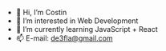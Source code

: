 - 👋 Hi, I’m Costin
- 👀 I’m interested in Web Development
- 🌱 I’m currently learning JavaScript + React
- 📫 E-mail: de3fla@gmail.com

<!---
3fla02/3fla02 is a ✨ special ✨ repository because its `README.md` (this file) appears on your GitHub profile.
You can click the Preview link to take a look at your changes.
--->
